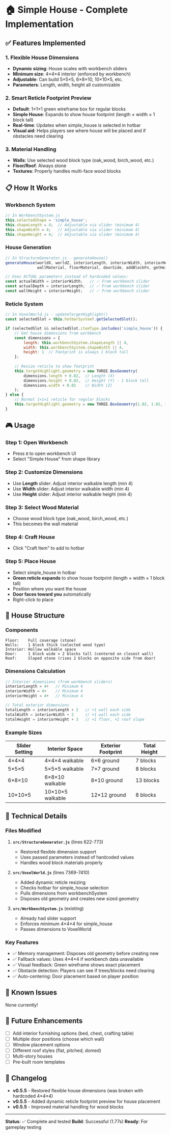 # 🏠 Simple House - Complete Implementation

## ✅ Features Implemented

### 1. Flexible House Dimensions
- **Dynamic sizing**: House scales with workbench sliders
- **Minimum size**: 4×4×4 interior (enforced by workbench)
- **Adjustable**: Can build 5×5×5, 6×8×10, 10×10×5, etc.
- **Parameters**: Length, width, height all customizable

### 2. Smart Reticle Footprint Preview
- **Default**: 1×1×1 green wireframe box for regular blocks
- **Simple House**: Expands to show house footprint (length × width × 1 block tall)
- **Real-time**: Updates when simple_house is selected in hotbar
- **Visual aid**: Helps players see where house will be placed and if obstacles need clearing

### 3. Material Handling
- **Walls**: Use selected wood block type (oak_wood, birch_wood, etc.)
- **Floor/Roof**: Always stone
- **Textures**: Properly handles multi-face wood blocks

## 📋 How It Works

### Workbench System
```javascript
// In WorkbenchSystem.js
this.selectedShape = 'simple_house';
this.shapeLength = 4;  // Adjustable via slider (minimum 4)
this.shapeWidth = 4;   // Adjustable via slider (minimum 4)
this.shapeHeight = 4;  // Adjustable via slider (minimum 4)
```

### House Generation
```javascript
// In StructureGenerator.js - generateHouse()
generateHouse(worldX, worldZ, interiorLength, interiorWidth, interiorHeight, 
              wallMaterial, floorMaterial, doorSide, addBlockFn, getHeightFn)

// Uses ACTUAL parameters instead of hardcoded values:
const actualWidth = interiorWidth;   // ✅ From workbench slider
const actualDepth = interiorLength;  // ✅ From workbench slider
const wallHeight = interiorHeight;   // ✅ From workbench slider
```

### Reticle System
```javascript
// In VoxelWorld.js - updateTargetHighlight()
const selectedSlot = this.hotbarSystem?.getSelectedSlot();

if (selectedSlot && selectedSlot.itemType.includes('simple_house')) {
    // Get house dimensions from workbench
    const dimensions = {
        length: this.workbenchSystem.shapeLength || 4,
        width: this.workbenchSystem.shapeWidth || 4,
        height: 1  // Footprint is always 1 block tall
    };
    
    // Resize reticle to show footprint
    this.targetHighlight.geometry = new THREE.BoxGeometry(
        dimensions.length + 0.02,  // Length (X)
        dimensions.height + 0.02,  // Height (Y) - 1 block tall
        dimensions.width + 0.02    // Width (Z)
    );
} else {
    // Normal 1×1×1 reticle for regular blocks
    this.targetHighlight.geometry = new THREE.BoxGeometry(1.02, 1.02, 1.02);
}
```

## 🎮 Usage

### Step 1: Open Workbench
- Press `B` to open workbench UI
- Select "Simple House" from shape library

### Step 2: Customize Dimensions
- Use **Length** slider: Adjust interior walkable length (min 4)
- Use **Width** slider: Adjust interior walkable width (min 4)
- Use **Height** slider: Adjust interior walkable height (min 4)

### Step 3: Select Wood Material
- Choose wood block type (oak_wood, birch_wood, etc.)
- This becomes the wall material

### Step 4: Craft House
- Click "Craft Item" to add to hotbar

### Step 5: Place House
- Select simple_house in hotbar
- **Green reticle expands** to show house footprint (length × width × 1 block tall)
- Position where you want the house
- **Door faces toward you** automatically
- Right-click to place

## 📐 House Structure

### Components
```
Floor:    Full coverage (stone)
Walls:    1 block thick (selected wood type)
Interior: Hollow walkable space
Door:     1 block wide × 2 blocks tall (centered on closest wall)
Roof:     Sloped stone (rises 2 blocks on opposite side from door)
```

### Dimensions Calculation
```javascript
// Interior dimensions (from workbench sliders)
interiorLength = 4+   // Minimum 4
interiorWidth = 4+    // Minimum 4
interiorHeight = 4+   // Minimum 4

// Total exterior dimensions
totalLength = interiorLength + 2   // +1 wall each side
totalWidth = interiorWidth + 2     // +1 wall each side
totalHeight = interiorHeight + 3   // +1 floor, +2 roof slope
```

### Example Sizes
| Slider Setting | Interior Space | Exterior Footprint | Total Height |
|---------------|----------------|-------------------|--------------|
| 4×4×4         | 4×4×4 walkable | 6×6 ground        | 7 blocks     |
| 5×5×5         | 5×5×5 walkable | 7×7 ground        | 8 blocks     |
| 6×8×10        | 6×8×10 walkable| 8×10 ground       | 13 blocks    |
| 10×10×5       | 10×10×5 walkable| 12×12 ground     | 8 blocks     |

## 🔧 Technical Details

### Files Modified
1. **`src/StructureGenerator.js`** (lines 622-773)
   - Restored flexible dimension support
   - Uses passed parameters instead of hardcoded values
   - Handles wood block materials properly

2. **`src/VoxelWorld.js`** (lines 7369-7410)
   - Added dynamic reticle resizing
   - Checks hotbar for simple_house selection
   - Pulls dimensions from workbenchSystem
   - Disposes old geometry and creates new sized geometry

3. **`src/WorkbenchSystem.js`** (existing)
   - Already had slider support
   - Enforces minimum 4×4×4 for simple_house
   - Passes dimensions to VoxelWorld

### Key Features
- ✅ Memory management: Disposes old geometry before creating new
- ✅ Fallback values: Uses 4×4×4 if workbench data unavailable
- ✅ Visual feedback: Green wireframe shows exact placement
- ✅ Obstacle detection: Players can see if trees/blocks need clearing
- ✅ Auto-centering: Door placement based on player position

## 🐛 Known Issues
None currently!

## 🚀 Future Enhancements
- [ ] Add interior furnishing options (bed, chest, crafting table)
- [ ] Multiple door positions (choose which wall)
- [ ] Window placement options
- [ ] Different roof styles (flat, pitched, domed)
- [ ] Multi-story houses
- [ ] Pre-built room templates

## 📝 Changelog
- **v0.5.5** - Restored flexible house dimensions (was broken with hardcoded 4×4×4)
- **v0.5.5** - Added dynamic reticle footprint preview for house placement
- **v0.5.5** - Improved material handling for wood blocks

---

**Status**: ✅ Complete and tested
**Build**: Successful (1.77s)
**Ready**: For gameplay testing
